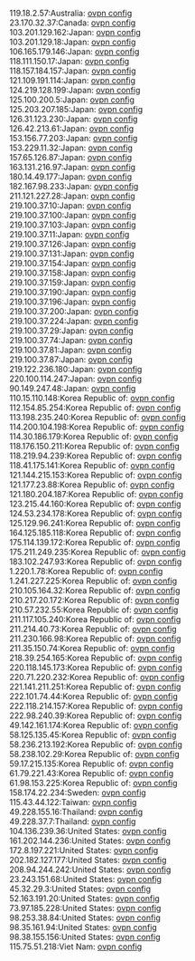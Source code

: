 119.18.2.57:Australia: [ovpn config](vpn/119_18_2_57.ovpn)  
23.170.32.37:Canada: [ovpn config](vpn/23_170_32_37.ovpn)  
103.201.129.162:Japan: [ovpn config](vpn/103_201_129_162.ovpn)  
103.201.129.18:Japan: [ovpn config](vpn/103_201_129_18.ovpn)  
106.165.179.146:Japan: [ovpn config](vpn/106_165_179_146.ovpn)  
118.111.150.17:Japan: [ovpn config](vpn/118_111_150_17.ovpn)  
118.157.184.157:Japan: [ovpn config](vpn/118_157_184_157.ovpn)  
121.109.191.114:Japan: [ovpn config](vpn/121_109_191_114.ovpn)  
124.219.128.199:Japan: [ovpn config](vpn/124_219_128_199.ovpn)  
125.100.200.5:Japan: [ovpn config](vpn/125_100_200_5.ovpn)  
125.203.207.185:Japan: [ovpn config](vpn/125_203_207_185.ovpn)  
126.31.123.230:Japan: [ovpn config](vpn/126_31_123_230.ovpn)  
126.42.213.61:Japan: [ovpn config](vpn/126_42_213_61.ovpn)  
153.156.77.203:Japan: [ovpn config](vpn/153_156_77_203.ovpn)  
153.229.11.32:Japan: [ovpn config](vpn/153_229_11_32.ovpn)  
157.65.126.87:Japan: [ovpn config](vpn/157_65_126_87.ovpn)  
163.131.216.97:Japan: [ovpn config](vpn/163_131_216_97.ovpn)  
180.14.49.177:Japan: [ovpn config](vpn/180_14_49_177.ovpn)  
182.167.98.233:Japan: [ovpn config](vpn/182_167_98_233.ovpn)  
211.121.227.28:Japan: [ovpn config](vpn/211_121_227_28.ovpn)  
219.100.37.10:Japan: [ovpn config](vpn/219_100_37_10.ovpn)  
219.100.37.100:Japan: [ovpn config](vpn/219_100_37_100.ovpn)  
219.100.37.103:Japan: [ovpn config](vpn/219_100_37_103.ovpn)  
219.100.37.11:Japan: [ovpn config](vpn/219_100_37_11.ovpn)  
219.100.37.126:Japan: [ovpn config](vpn/219_100_37_126.ovpn)  
219.100.37.131:Japan: [ovpn config](vpn/219_100_37_131.ovpn)  
219.100.37.154:Japan: [ovpn config](vpn/219_100_37_154.ovpn)  
219.100.37.158:Japan: [ovpn config](vpn/219_100_37_158.ovpn)  
219.100.37.159:Japan: [ovpn config](vpn/219_100_37_159.ovpn)  
219.100.37.190:Japan: [ovpn config](vpn/219_100_37_190.ovpn)  
219.100.37.196:Japan: [ovpn config](vpn/219_100_37_196.ovpn)  
219.100.37.200:Japan: [ovpn config](vpn/219_100_37_200.ovpn)  
219.100.37.224:Japan: [ovpn config](vpn/219_100_37_224.ovpn)  
219.100.37.29:Japan: [ovpn config](vpn/219_100_37_29.ovpn)  
219.100.37.74:Japan: [ovpn config](vpn/219_100_37_74.ovpn)  
219.100.37.81:Japan: [ovpn config](vpn/219_100_37_81.ovpn)  
219.100.37.87:Japan: [ovpn config](vpn/219_100_37_87.ovpn)  
219.122.236.180:Japan: [ovpn config](vpn/219_122_236_180.ovpn)  
220.100.114.247:Japan: [ovpn config](vpn/220_100_114_247.ovpn)  
90.149.247.48:Japan: [ovpn config](vpn/90_149_247_48.ovpn)  
110.15.110.148:Korea Republic of: [ovpn config](vpn/110_15_110_148.ovpn)  
112.154.85.254:Korea Republic of: [ovpn config](vpn/112_154_85_254.ovpn)  
113.198.235.240:Korea Republic of: [ovpn config](vpn/113_198_235_240.ovpn)  
114.200.104.198:Korea Republic of: [ovpn config](vpn/114_200_104_198.ovpn)  
114.30.186.179:Korea Republic of: [ovpn config](vpn/114_30_186_179.ovpn)  
118.176.150.211:Korea Republic of: [ovpn config](vpn/118_176_150_211.ovpn)  
118.219.94.239:Korea Republic of: [ovpn config](vpn/118_219_94_239.ovpn)  
118.41.175.141:Korea Republic of: [ovpn config](vpn/118_41_175_141.ovpn)  
121.144.215.153:Korea Republic of: [ovpn config](vpn/121_144_215_153.ovpn)  
121.177.23.88:Korea Republic of: [ovpn config](vpn/121_177_23_88.ovpn)  
121.180.204.187:Korea Republic of: [ovpn config](vpn/121_180_204_187.ovpn)  
123.215.44.160:Korea Republic of: [ovpn config](vpn/123_215_44_160.ovpn)  
124.53.234.178:Korea Republic of: [ovpn config](vpn/124_53_234_178.ovpn)  
125.129.96.241:Korea Republic of: [ovpn config](vpn/125_129_96_241.ovpn)  
164.125.185.118:Korea Republic of: [ovpn config](vpn/164_125_185_118.ovpn)  
175.114.139.172:Korea Republic of: [ovpn config](vpn/175_114_139_172.ovpn)  
175.211.249.235:Korea Republic of: [ovpn config](vpn/175_211_249_235.ovpn)  
183.102.247.93:Korea Republic of: [ovpn config](vpn/183_102_247_93.ovpn)  
1.220.1.78:Korea Republic of: [ovpn config](vpn/1_220_1_78.ovpn)  
1.241.227.225:Korea Republic of: [ovpn config](vpn/1_241_227_225.ovpn)  
210.105.164.32:Korea Republic of: [ovpn config](vpn/210_105_164_32.ovpn)  
210.217.20.172:Korea Republic of: [ovpn config](vpn/210_217_20_172.ovpn)  
210.57.232.55:Korea Republic of: [ovpn config](vpn/210_57_232_55.ovpn)  
211.117.105.240:Korea Republic of: [ovpn config](vpn/211_117_105_240.ovpn)  
211.214.40.73:Korea Republic of: [ovpn config](vpn/211_214_40_73.ovpn)  
211.230.166.98:Korea Republic of: [ovpn config](vpn/211_230_166_98.ovpn)  
211.35.150.74:Korea Republic of: [ovpn config](vpn/211_35_150_74.ovpn)  
218.39.254.165:Korea Republic of: [ovpn config](vpn/218_39_254_165.ovpn)  
220.118.145.173:Korea Republic of: [ovpn config](vpn/220_118_145_173.ovpn)  
220.71.220.232:Korea Republic of: [ovpn config](vpn/220_71_220_232.ovpn)  
221.141.211.251:Korea Republic of: [ovpn config](vpn/221_141_211_251.ovpn)  
222.101.74.44:Korea Republic of: [ovpn config](vpn/222_101_74_44.ovpn)  
222.118.214.157:Korea Republic of: [ovpn config](vpn/222_118_214_157.ovpn)  
222.98.240.39:Korea Republic of: [ovpn config](vpn/222_98_240_39.ovpn)  
49.142.161.174:Korea Republic of: [ovpn config](vpn/49_142_161_174.ovpn)  
58.125.135.45:Korea Republic of: [ovpn config](vpn/58_125_135_45.ovpn)  
58.236.213.192:Korea Republic of: [ovpn config](vpn/58_236_213_192.ovpn)  
58.238.102.29:Korea Republic of: [ovpn config](vpn/58_238_102_29.ovpn)  
59.17.215.135:Korea Republic of: [ovpn config](vpn/59_17_215_135.ovpn)  
61.79.221.43:Korea Republic of: [ovpn config](vpn/61_79_221_43.ovpn)  
61.98.153.225:Korea Republic of: [ovpn config](vpn/61_98_153_225.ovpn)  
158.174.22.234:Sweden: [ovpn config](vpn/158_174_22_234.ovpn)  
115.43.44.122:Taiwan: [ovpn config](vpn/115_43_44_122.ovpn)  
49.228.155.16:Thailand: [ovpn config](vpn/49_228_155_16.ovpn)  
49.228.37.7:Thailand: [ovpn config](vpn/49_228_37_7.ovpn)  
104.136.239.36:United States: [ovpn config](vpn/104_136_239_36.ovpn)  
161.202.144.236:United States: [ovpn config](vpn/161_202_144_236.ovpn)  
172.8.197.221:United States: [ovpn config](vpn/172_8_197_221.ovpn)  
202.182.127.177:United States: [ovpn config](vpn/202_182_127_177.ovpn)  
208.94.244.242:United States: [ovpn config](vpn/208_94_244_242.ovpn)  
23.243.151.68:United States: [ovpn config](vpn/23_243_151_68.ovpn)  
45.32.29.3:United States: [ovpn config](vpn/45_32_29_3.ovpn)  
52.163.191.20:United States: [ovpn config](vpn/52_163_191_20.ovpn)  
73.97.185.228:United States: [ovpn config](vpn/73_97_185_228.ovpn)  
98.253.38.84:United States: [ovpn config](vpn/98_253_38_84.ovpn)  
98.35.161.94:United States: [ovpn config](vpn/98_35_161_94.ovpn)  
98.38.155.156:United States: [ovpn config](vpn/98_38_155_156.ovpn)  
115.75.51.218:Viet Nam: [ovpn config](vpn/115_75_51_218.ovpn)  
